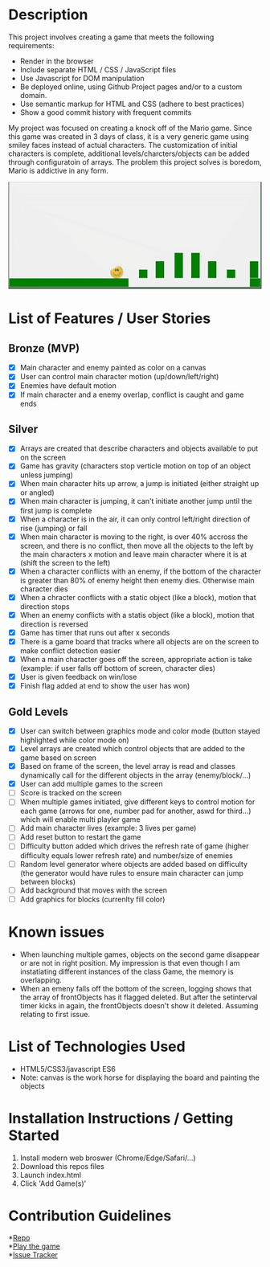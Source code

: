 # Description
This project involves creating a game that meets the following requirements:
* Render in the browser
* Include separate HTML / CSS / JavaScript files
* Use Javascript for DOM manipulation
* Be deployed online, using Github Project pages and/or to a custom domain.
* Use semantic markup for HTML and CSS (adhere to best practices)
* Show a good commit history with frequent commits  

My project was focused on creating a knock off of the Mario game.  Since this game was created 
in 3 days of class, it is a very generic game using smiley faces instead of actual characters. 
The customization of initial characters is complete, additional levels/charcters/objects can be added through configuratoin of arrays.  The problem this project solves is boredom, Mario is addictive in any form.
<div align="center">
  <img src="https://github.com/mo49838/mario/blob/main/mario.gif"></img>
</div>

# List of Features / User Stories
## Bronze (MVP)
- [x] Main character and enemy painted as color on a canvas
- [x] User can control main character motion (up/down/left/right)
- [x] Enemies have default motion
- [x] If main character and a enemy overlap, conflict is caught and game ends

## Silver
- [x] Arrays are created that describe characters and objects available to put on the screen
- [x] Game has gravity (characters stop verticle motion on top of an object unless jumping)
- [x] When main character hits up arrow, a jump is initiated (either straight up or angled)
- [x] When main character is jumping, it can't initiate another jump until the first jump is complete
- [x] When a character is in the air, it can only control left/right direction of rise (jumping) or fall
- [x] When main character is moving to the right, is over 40% accross the screen, and there is no conflict, then move all the objects to the left by the main characters x motion and leave main character where it is at (shift the screen to the left)
- [x] When a character conflicts with an enemy, if the bottom of the character is greater than 80% of enemy height then enemy dies.  Otherwise main character dies
- [x] When a chracter conflicts with a static object (like a block), motion that direction stops
- [x] When an enemy conflicts with a statis object (like a block), motion that direction is reversed
- [x] Game has timer that runs out after x seconds
- [x] There is a game board that tracks where all objects are on the screen to make conflict detection easier
- [x] When a main character goes off the screen, appropriate action is take (example:  if user falls off bottom of screen, character dies)
- [x] User is given feedback on win/lose 
- [x] Finish flag added at end to show the user has won)

## Gold Levels
- [x] User can switch between graphics mode and color mode (button stayed highlighted while color mode on)
- [x] Level arrays are created which control objects that are added to the game based on screen
- [x] Based on frame of the screen, the level array is read and classes dynamically call for the different objects in the array (enemy/block/...)
- [x] User can add multiple games to the screen
- [ ] Score is tracked on the screen
- [ ] When multiple games initiated, give different keys to control motion for each game (arrows for one, number pad for another, aswd for third...) which will enable multi playler game
- [ ] Add main character lives (example: 3 lives per game)
- [ ] Add reset button to restart the game
- [ ] Difficulty button added which drives the refresh rate of game (higher difficulty equals lower refresh rate) and number/size of enemies 
- [ ] Random level generator where objects are added based on difficulty (the generator would have rules to ensure main character can jump between blocks)
- [ ] Add background that moves with the screen
- [ ] Add graphics for blocks (currenlty fill color)

# Known issues
* When launching multiple games, objects on the second game disappear or are not in right position.  My impression is that even though I am instatiating different instances of the class Game, the memory is overlapping.  
* When an emeny falls off the bottom of the screen, logging shows that the array of frontObjects has it flagged deleted.  But after the setinterval timer kicks in again, the frontObjects doesn't show it deleted.  Assuming relating to first issue.

# List of Technologies Used
* HTML5/CSS3/javascript ES6
* Note: canvas is the work horse for displaying the board and painting the objects

# Installation Instructions / Getting Started
1. Install modern web broswer (Chrome/Edge/Safari/...)
1. Download this repos files
1. Launch index.html
1. Click 'Add Game(s)'

# Contribution Guidelines
*[Repo](https://github.com/mo49838/mario)  
*[Play the game](https://pensive-payne-6a95b2.netlify.app/)  
*[Issue Tracker](https://github.com/mo49838/mario/issues) 
